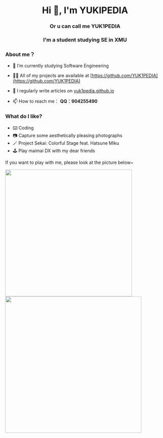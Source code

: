 <h1 align="center">Hi 👋, I'm YUKIPEDIA</h1>
<h3 align="center">Or u can call me YUK1PEDIA</h3>
<h3 align="center">I'm a student studying SE in XMU</h3>

### About me？

- 🌱 I‘m currently studying Software Engineering

- 👨‍💻 All of my projects are available at [https://github.com/YUK1PEDIA](https://github.com/YUK1PEDIA)

- 📝 I regularly write articles on [yuk1pedia.github.io](yuk1pedia.github.io)

- 📫 How to reach me： **QQ：904255490**



### What do I like?

- ⌨️ Coding
- 📷 Capture some aesthetically pleasing photographs
- 🪄 Project Sekai: Colorful Stage feat. Hatsune Miku
- 🕹️ Play maimai DX with my dear friends

If you want to play with me, please look at the picture below~

<img src="https://s2.loli.net/2025/02/28/cLwKRUtVmYjJANg.png" width="400" style="display: inline-block; margin-right: 20px;"> <img src="https://s2.loli.net/2025/02/28/EFjz8KJR6TsCw3Q.jpg" width="430" style="display: inline-block;">







